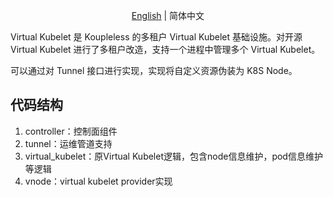 <div align="center">

[English](./README.md) | 简体中文

</div>

Virtual Kubelet 是 Koupleless 的多租户 Virtual Kubelet 基础设施。对开源 Virtual Kubelet 进行了多租户改造，支持一个进程中管理多个 Virtual Kubelet。

可以通过对 Tunnel 接口进行实现，实现将自定义资源伪装为 K8S Node。

## 代码结构

1. controller：控制面组件
2. tunnel：运维管道支持
3. virtual_kubelet：原Virtual Kubelet逻辑，包含node信息维护，pod信息维护等逻辑
4. vnode：virtual kubelet provider实现